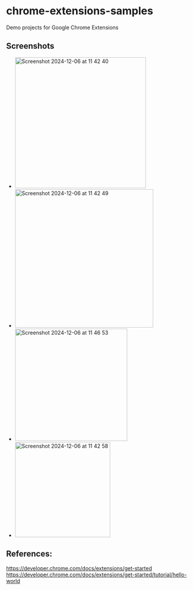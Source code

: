 # chrome-extensions-samples
Demo projects for Google Chrome Extensions


## Screenshots
 - <img width="352" alt="Screenshot 2024-12-06 at 11 42 40" src="https://github.com/user-attachments/assets/04d43dcb-37d7-4182-a845-0d0cd53ff597">

 - <img width="372" alt="Screenshot 2024-12-06 at 11 42 49" src="https://github.com/user-attachments/assets/1fb6d304-b182-4d22-ab9e-e2472ca2b4be">

 - <img width="302" alt="Screenshot 2024-12-06 at 11 46 53" src="https://github.com/user-attachments/assets/8e50996b-7467-433c-bb03-30a31a245ab2">

 - <img width="256" alt="Screenshot 2024-12-06 at 11 42 58" src="https://github.com/user-attachments/assets/6931679a-2a49-4cf1-bc24-104c579d7b97">


## References:
https://developer.chrome.com/docs/extensions/get-started
https://developer.chrome.com/docs/extensions/get-started/tutorial/hello-world
